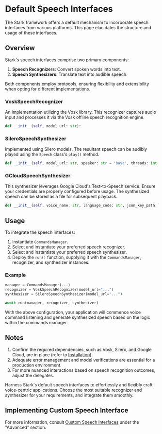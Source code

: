 # Default Speech Interfaces

The Stark framework offers a default mechanism to incorporate speech interfaces from various platforms. This page elucidates the structure and usage of these interfaces.

## Overview

Stark's speech interfaces comprise two primary components:

1. **Speech Recognizers**: Convert spoken words into text.
2. **Speech Synthesizers**: Translate text into audible speech.

Both components employ protocols, ensuring flexibility and extensibility when opting for different implementations.

### VoskSpeechRecognizer

An implementation utilizing the Vosk library. This recognizer captures audio input and processes it via the Vosk offline speech recognition engine.

```python
def __init__(self, model_url: str):
```

### SileroSpeechSynthesizer

Implemented using Silero models. The resultant speech can be audibly played using the `Speech` class's `play()` method.

```python
def __init__(self, model_url: str, speaker: str = 'baya', threads: int = 4, device ='cpu', torch_backends_quantized_engine: str = 'qnnpack'):
```

### GCloudSpeechSynthesizer

This synthesizer leverages Google Cloud's Text-to-Speech service. Ensure your credentials are properly configured before usage. The synthesized speech can be stored as a file for subsequent playback.

```python
def __init__(self, voice_name: str, language_code: str, json_key_path: str):
```

## Usage

To integrate the speech interfaces:

1. Instantiate `CommandsManager`.
2. Select and instantiate your preferred speech recognizer.
3. Select and instantiate your preferred speech synthesizer.
4. Deploy the `run()` function, supplying it with the `CommandsManager`, recognizer, and synthesizer instances.

### Example

```python
manager = CommandsManager(...)
recognizer = VoskSpeechRecognizer(model_url="...")
synthesizer = SileroSpeechSynthesizer(model_url="...")

await run(manager, recognizer, synthesizer)
```

With the above configuration, your application will commence voice command listening and generate synthesized speech based on the logic within the commands manager.

## Notes

1. Confirm the required dependencies, such as Vosk, Silero, and Google Cloud, are in place (refer to [Installation](installation.md)).
2. Adequate error management and model verifications are essential for a production environment.
3. For more nuanced interactions based on speech recognition outcomes, adjust the delegates.

Harness Stark's default speech interfaces to effortlessly and flexibly craft voice-centric applications. Choose the most suitable recognizer and synthesizer for your requirements, and integrate them smoothly.

## Implementing Custom Speech Interface

For more information, consult [Custom Speech Interfaces](advanced/custom-speech-interfaces.md) under the "Advanced" section.
